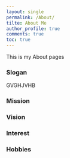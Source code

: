 ```yaml
---
layout: single
permalink: /About/
tilte: About Me
author_profile: true
comments: true
toc: true
---
```

 This is my About pages

### Slogan
GVGHJVHB

### Mission

### Vision  

### Interest  

### Hobbies

